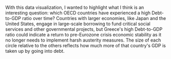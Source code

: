 <div class="flourish-embed flourish-hierarchy" data-src="visualisation/8563534"><script src="https://public.flourish.studio/resources/embed.js"></script></div>

With this data visualization, I wanted to highlight what I think is an interesting question: which OECD countries have experienced a high Debt-to-GDP ratio over time? Countries with larger economies, like Japan and the United States, engage in large-scale borrowing to fund critical social services and other governmental projects, but Greece's high Debt-to-GDP ratio could indicate a return to pre-Eurozone crisis economic stability as it no longer needs to implement harsh austerity measures. The size of each circle relative to the others reflects how much more of that country's GDP is taken up by going into debt.
